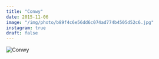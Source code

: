```yaml
---
title: "Conwy"
date: 2015-11-06
image: "/img/photo/b89f4c6e56dd6c074ad774b4505d52c6.jpg"
instagram: true
draft: false
---
```


![Conwy](/img/photo/b89f4c6e56dd6c074ad774b4505d52c6.jpg)
